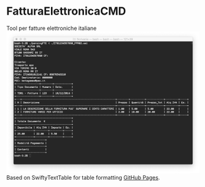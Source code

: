 # FatturaElettronicaCMD
Tool per fatture elettroniche italiane
![Sample](https://raw.githubusercontent.com/andreaponza/FatturaElettronicaCMD/master/sample.png)
Based on SwiftyTextTable for table formatting [GitHub Pages](https://github.com/scottrhoyt/SwiftyTextTable).
